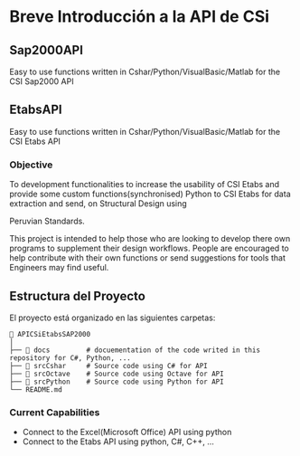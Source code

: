 # Breve Introducción a la API de CSi

## Sap2000API
Easy to use functions written in Cshar/Python/VisualBasic/Matlab for the CSI Sap2000 API

## EtabsAPI
Easy to use functions written in Cshar/Python/VisualBasic/Matlab for the CSI Etabs API


### Objective

To development functionalities to increase the usability of CSI Etabs and provide some custom functions(synchronised) Python to CSI Etabs for data extraction and send, on Structural Design using 

Peruvian Standards.

This project is intended to help those who are looking to develop there own programs to
supplement their design workflows. People are encouraged to help contribute with their own
functions or send suggestions for tools that Engineers may find useful. 


## Estructura del Proyecto

El proyecto está organizado en las siguientes carpetas:

```plaintext
📁 APICSiEtabsSAP2000
│
├── 📁 docs         # docuementation of the code writed in this repository for C#, Python, ...
├── 📁 srcCshar     # Source code using C# for API
├── 📁 srcOctave    # Source code using Octave for API
├── 📁 srcPython    # Source code using Python for API
└── README.md
```

### Current Capabilities

- Connect to the Excel(Microsoft Office) API using python
- Connect to the Etabs API using python, C#, C++, ...
